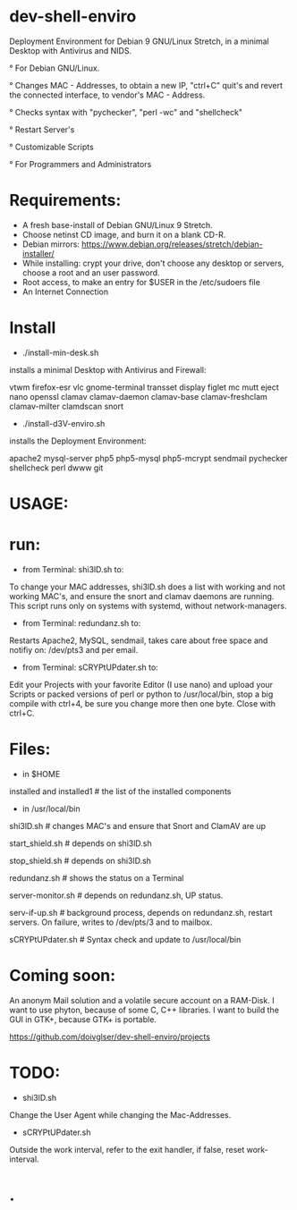 # dev-shell-enviro

Deployment Environment for Debian 9 GNU/Linux Stretch, in a minimal Desktop with Antivirus and NIDS. 

° For Debian GNU/Linux.

° Changes MAC - Addresses, to obtain a new IP, "ctrl+C" quit's and revert the connected interface, to vendor's MAC - Address.

° Checks syntax with "pychecker", "perl -wc" and "shellcheck"

° Restart Server's

° Customizable Scripts

° For Programmers and Administrators

# Requirements:

- A fresh base-install of Debian GNU/Linux 9 Stretch.
- Choose netinst CD image, and burn it on a blank CD-R.
- Debian mirrors: https://www.debian.org/releases/stretch/debian-installer/
- While installing: crypt your drive, don't choose any desktop or servers, choose a root and an user password.
- Root access, to make an entry for $USER in the /etc/sudoers file
- An Internet Connection

# Install

* ./install-min-desk.sh

installs a minimal Desktop with Antivirus and Firewall:

vtwm firefox-esr vlc gnome-terminal transset display figlet mc mutt eject nano openssl clamav clamav-daemon clamav-base clamav-freshclam clamav-milter clamdscan snort

* ./install-d3V-enviro.sh

installs the Deployment Environment:

apache2 mysql-server php5 php5-mysql php5-mcrypt sendmail pychecker shellcheck perl dwww git

# USAGE:

# run:

* from Terminal: shi3lD.sh to:

To change your MAC addresses, shi3lD.sh does a list with working and not working MAC's, and ensure the snort and clamav daemons are running. This script	runs only on systems with systemd, without network-managers.

* from Terminal: redundanz.sh to:

Restarts Apache2, MySQL, sendmail, takes care about free space and notifiy on: /dev/pts3 and per email.

* from Terminal: sCRYPtUPdater.sh to:

Edit your Projects with your favorite Editor (I use nano) and upload your Scripts or packed versions of perl or python to /usr/local/bin, stop a big compile with ctrl+4, be sure you change more then one byte. Close with ctrl+C.

# Files:

* in $HOME

installed and installed1 # the list of the installed components

* in /usr/local/bin

shi3lD.sh # changes MAC's and ensure that Snort and ClamAV are up

start_shield.sh # depends on shi3lD.sh

stop_shield.sh # depends on shi3lD.sh

redundanz.sh # shows the status on a Terminal

server-monitor.sh # depends on redundanz.sh, UP status.

serv-if-up.sh # background process, depends on redundanz.sh, restart servers. On failure, writes to /dev/pts/3 and to mailbox.

sCRYPtUPdater.sh # Syntax check and update to /usr/local/bin

# Coming soon:

An anonym Mail solution and a volatile secure account on a RAM-Disk. I want to use phyton, because of some C, C++ libraries. I want to build the GUI in GTK+, because GTK+ is portable.

https://github.com/doivglser/dev-shell-enviro/projects

# TODO:

* shi3lD.sh

Change the User Agent while changing the Mac-Addresses.

* sCRYPtUPdater.sh

Outside the work interval, refer to the exit handler, if false, reset work-interval.
# .
